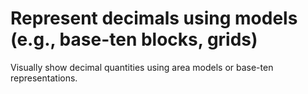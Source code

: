 # Represent decimals using models (e.g., base-ten blocks, grids)

Visually show decimal quantities using area models or base-ten representations.
